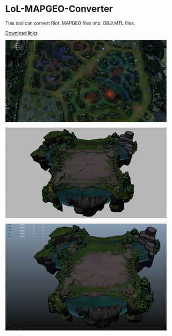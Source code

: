 # LoL-MAPGEO-Converter

This tool can convert Riot .MAPGEO files into .OBJ/.MTL files.

[Download links](https://github.com/FrankTheBoxMonster/LoL-MAPGEO-Converter/releases/tag/v2.2)


![](https://raw.githubusercontent.com/FrankTheBoxMonster/LoL-MAPGEO-Converter/master/screenshot2_maya_scene.PNG)

![](https://raw.githubusercontent.com/FrankTheBoxMonster/LoL-MAPGEO-Converter/master/screenshot_maya_render_white.png)

![](https://raw.githubusercontent.com/FrankTheBoxMonster/LoL-MAPGEO-Converter/master/screenshot_maya_scene.PNG)
